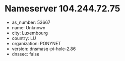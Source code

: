 # Nameserver 104.244.72.75

* as_number: 53667
* name: Unknown
* city: Luxembourg
* country: LU
* organization: PONYNET
* version: dnsmasq-pi-hole-2.86
* dnssec: false
